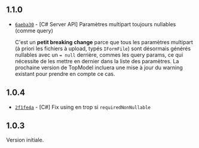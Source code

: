 ## 1.1.0

- [`6aeba30`](https://github.com/klee-contrib/topmodel/commit/6aeba30068b86500e9d73b5d474f354e1e384979) - [C# Server API] Paramètres multipart toujours nullables (comme query)

  C'est un **petit breaking change** parce que tous les paramètres multipart (à priori les fichiers à upload, typés `IFormFile`) sont désormais générés nullables avec un `= null` derrière, commes les query params, ce qui nécessite de les mettre en dernier dans la liste des paramètres. La prochaine version de TopModel incluera une mise à jour du warning existant pour prendre en compte ce cas.

## 1.0.4

- [`2f1fe4a`](https://github.com/klee-contrib/topmodel/commit/2f1fe4a6b7d369b45c2b159c9e9f6b323eb225ff) - [C#] Fix using en trop si `requiredNonNullable`

## 1.0.3

Version initiale.

